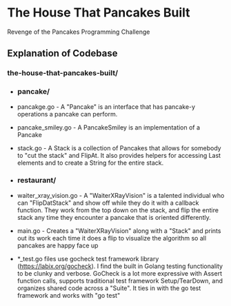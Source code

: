 # The House That Pancakes Built
Revenge of the Pancakes Programming Challenge

## Explanation of Codebase
### the-house-that-pancakes-built/

- ### pancake/

 - pancakge.go - 	A "Pancake" is an interface that has pancake-y operations a pancake can perform.
 - pancake_smiley.go - A PancakeSmiley is an implementation of a Pancake
 - stack.go - A Stack is a collection of Pancakes that allows for somebody to "cut the stack" and FlipAt. It also provides helpers for accessing Last elements and to create a String for the entire stack.

- ### restaurant/

 - waiter_xray_vision.go - A "WaiterXRayVision" is a talented individual who can "FlipDatStack" and show off while they do it with a callback function. They work from the top down on the stack, and flip the entire stack any time they encounter a pancake that is oriented differently.

- main.go - Creates a "WaiterXRayVision" along with a "Stack" and prints out its work each time it does a flip to visualize the algorithm so all pancakes are happy face up

- *_test.go files use gocheck test framework library (https://labix.org/gocheck). I find the built in Golang testing functionality to be clunky and verbose. GoCheck is a lot more expressive with Assert function calls, supports traditional test framework Setup/TearDown, and organizes shared code across a "Suite". It ties in with the go test framework and works with "go test"
